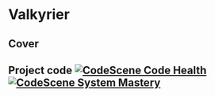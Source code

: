 # Valkyrier
## Cover

## Project code [![CodeScene Code Health](https://codescene.io/projects/34294/status-badges/code-health)](https://codescene.io/projects/34294) [![CodeScene System Mastery](https://codescene.io/projects/34294/status-badges/system-mastery)](https://codescene.io/projects/34294)











